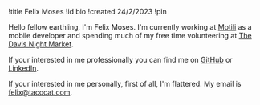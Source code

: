 !title Felix Moses
!id bio
!created 24/2/2023
!pin

Hello fellow earthling, I'm Felix Moses. I'm currently working at <a href="https://www.linkedin.com/company/motili">Motili</a> as a mobile developer and spending much of my free time volunteering at <a href="https://davisnightmarket.github.io/">The Davis Night Market</a>.

If your interested in me professionally you can find me on <a href="https://github.com/FelixMo42">GitHub</a> or <a href="https://www.linkedin.com/in/felix-moses-721935166/">LinkedIn</a>.

If your interested in me personally, first of all, I'm flattered. My email is felix@tacocat.com.